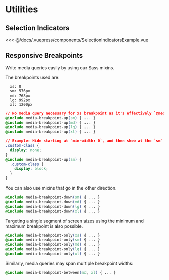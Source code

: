# Utilities
## Selection Indicators

<SplitTab>
  <SelectionIndicatorsExample slot="example"/>
  <<< @/docs/.vuepress/components/SelectionIndicatorsExample.vue
</splitTab>


## Responsive Breakpoints

Write media queries easily by using our Sass mixins.  

The breakpoints used are:
```
  xs: 0
  sm: 576px
  md: 768px
  lg: 992px
  xl: 1200px
```

```css
// No media query necessary for xs breakpoint as it's effectively `@media (min-width: 0) { ... }`
@include media-breakpoint-up(sm) { ... }
@include media-breakpoint-up(md) { ... }
@include media-breakpoint-up(lg) { ... }
@include media-breakpoint-up(xl) { ... }

// Example: Hide starting at `min-width: 0`, and then show at the `sm` breakpoint
.custom-class {
  display: none;
}
@include media-breakpoint-up(sm) {
  .custom-class {
    display: block;
  }
}
```

You can also use mixins that go in the other direction.

```css
@include media-breakpoint-down(sm) { ... }
@include media-breakpoint-down(md) { ... }
@include media-breakpoint-down(lg) { ... }
@include media-breakpoint-down(xl) { ... }
```

Targeting a single segment of screen sizes using the minimum and maximum breakpoint is also possible.

```css
@include media-breakpoint-only(xs) { ... }
@include media-breakpoint-only(sm) { ... }
@include media-breakpoint-only(md) { ... }
@include media-breakpoint-only(lg) { ... }
@include media-breakpoint-only(xl) { ... }
```

Similarly, media queries may span multiple breakpoint widths:

```css
@include media-breakpoint-between(md, xl) { ... }
```